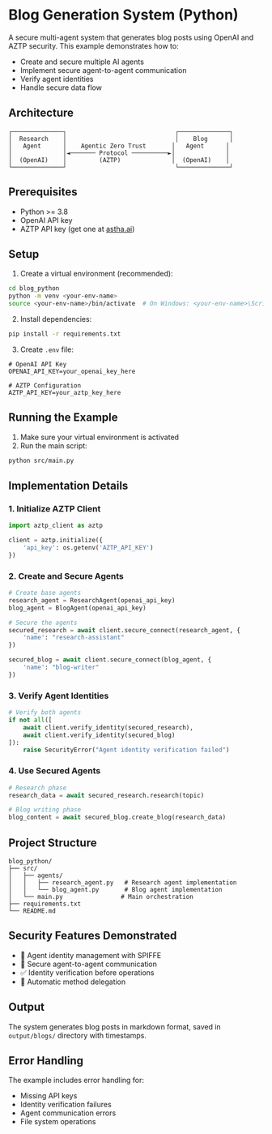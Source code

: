 # Blog Generation System (Python)

A secure multi-agent system that generates blog posts using OpenAI and AZTP security. This example demonstrates how to:
- Create and secure multiple AI agents
- Implement secure agent-to-agent communication
- Verify agent identities
- Handle secure data flow

## Architecture

```
┌──────────────┐                              ┌──────────────┐
│  Research    │                              │    Blog      │
│   Agent      │    Agentic Zero Trust       │   Agent      │
│              │◄─────── Protocol ──────────►│              │
│  (OpenAI)    │         (AZTP)              │  (OpenAI)    │
└──────────────┘                              └──────────────┘
```

## Prerequisites

- Python >= 3.8
- OpenAI API key
- AZTP API key (get one at [astha.ai](https://astha.ai))

## Setup

1. Create a virtual environment (recommended):
```bash
cd blog_python
python -m venv <your-env-name>
source <your-env-name>/bin/activate  # On Windows: <your-env-name>\Scripts\activate
```

2. Install dependencies:
```bash
pip install -r requirements.txt
```

3. Create `.env` file:
```env
# OpenAI API Key
OPENAI_API_KEY=your_openai_key_here

# AZTP Configuration
AZTP_API_KEY=your_aztp_key_here
```

## Running the Example

1. Make sure your virtual environment is activated
2. Run the main script:
```bash
python src/main.py
```

## Implementation Details

### 1. Initialize AZTP Client
```python
import aztp_client as aztp

client = aztp.initialize({
    'api_key': os.getenv('AZTP_API_KEY')
})
```

### 2. Create and Secure Agents
```python
# Create base agents
research_agent = ResearchAgent(openai_api_key)
blog_agent = BlogAgent(openai_api_key)

# Secure the agents
secured_research = await client.secure_connect(research_agent, {
    'name': "research-assistant"
})

secured_blog = await client.secure_connect(blog_agent, {
    'name': "blog-writer"
})
```

### 3. Verify Agent Identities
```python
# Verify both agents
if not all([
    await client.verify_identity(secured_research),
    await client.verify_identity(secured_blog)
]):
    raise SecurityError("Agent identity verification failed")
```

### 4. Use Secured Agents
```python
# Research phase
research_data = await secured_research.research(topic)

# Blog writing phase
blog_content = await secured_blog.create_blog(research_data)
```

## Project Structure

```
blog_python/
├── src/
│   ├── agents/
│   │   ├── research_agent.py   # Research agent implementation
│   │   └── blog_agent.py       # Blog agent implementation
│   └── main.py                # Main orchestration
├── requirements.txt
└── README.md
```

## Security Features Demonstrated

- 🔐 Agent identity management with SPIFFE
- 🤝 Secure agent-to-agent communication
- ✅ Identity verification before operations
- 📝 Automatic method delegation

## Output

The system generates blog posts in markdown format, saved in `output/blogs/` directory with timestamps.

## Error Handling

The example includes error handling for:
- Missing API keys
- Identity verification failures
- Agent communication errors
- File system operations 
